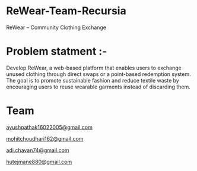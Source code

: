 # ReWear-Team-Recursia

ReWear – Community Clothing Exchange

# Problem statment :- 
Develop ReWear, a web-based platform that enables users to exchange unused clothing
through direct swaps or a point-based redemption system. The goal is to promote sustainable
fashion and reduce textile waste by encouraging users to reuse wearable garments instead of
discarding them.

# Team
ayushpathak16022005@gmail.com

mohitchoudhari162@gmail.com

adi.chavan74@gmail.com

hutejmane880@gmail.com
